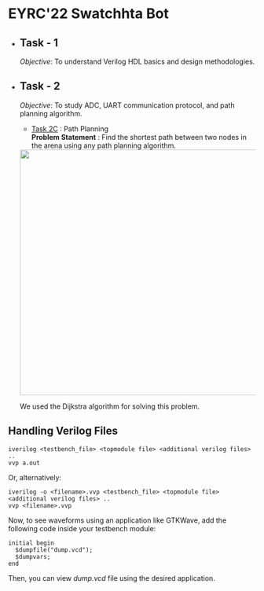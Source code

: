 # EYRC'22 Swatchhta Bot

- ## Task - 1
  _Objective_: To understand Verilog HDL basics and design methodologies. 

- ## Task - 2

  _Objective_: To study ADC, UART communication protocol, and path planning algorithm. 
  * [Task 2C](Task%202/Task%202C) : Path Planning <br>
  **Problem Statement** : Find the shortest path between two nodes in the arena using any path planning algorithm.
  <img src="https://lh4.googleusercontent.com/r6UFOHhcKxqok5h9F76prWv4ka6pO9_IBsquvMwHqHvV47mwfFyMLeXcT8rXrxDPKue76E80GVJtkgfOD4QKaacMPKgM1WiJZUpY5-pHEzZbqaoswvT9_CLsYQXkX8cp2hwzgEOFH0q-2UyzsfXWhJL_0I38_UtgSOApf6xiGvXtO6l6yWWPOHUkEA" width="500" height="500">
  
  We used the Dijkstra algorithm for solving this problem.
 


## Handling Verilog Files
```
iverilog <testbench_file> <topmodule file> <additional verilog files> ..
vvp a.out
```
Or, alternatively:
```
iverilog -o <filename>.vvp <testbench_file> <topmodule file> <additional verilog files> ..
vvp <filename>.vvp
```

Now, to see waveforms using an application like GTKWave, add the following code inside your testbench module:
```
initial begin
  $dumpfile("dump.vcd");
  $dumpvars;
end
```
Then, you can view _dump.vcd_ file using the desired application.
